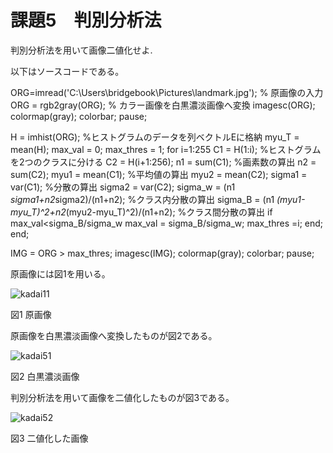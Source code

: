 # 課題5　判別分析法

判別分析法を用いて画像二値化せよ.

以下はソースコードである。

ORG=imread('C:\Users\bridgebook\Pictures\landmark.jpg'); % 原画像の入力
ORG = rgb2gray(ORG); % カラー画像を白黒濃淡画像へ変換
imagesc(ORG); colormap(gray); colorbar;
pause;

H = imhist(ORG); %ヒストグラムのデータを列ベクトルEに格納
myu_T = mean(H);
max_val = 0;
max_thres = 1;
for i=1:255
C1 = H(1:i); %ヒストグラムを2つのクラスに分ける
C2 = H(i+1:256);
n1 = sum(C1); %画素数の算出
n2 = sum(C2);
myu1 = mean(C1); %平均値の算出
myu2 = mean(C2);
sigma1 = var(C1); %分散の算出
sigma2 = var(C2);
sigma_w = (n1 *sigma1+n2*sigma2)/(n1+n2); %クラス内分散の算出
sigma_B = (n1 *(myu1-myu_T)^2+n2*(myu2-myu_T)^2)/(n1+n2); %クラス間分散の算出
if max_val<sigma_B/sigma_w
max_val = sigma_B/sigma_w;
max_thres =i;
end;
end;

IMG = ORG > max_thres;
imagesc(IMG); colormap(gray); colorbar;
pause;

原画像には図1を用いる。

![kadai11](https://user-images.githubusercontent.com/35340807/34903547-2190a0fe-f877-11e7-8a4c-f1ff2ba06166.png)

図1 原画像

原画像を白黒濃淡画像へ変換したものが図2である。

![kadai51](https://user-images.githubusercontent.com/35340807/34903660-9216fb0a-f879-11e7-9a89-338561a3cf14.PNG)

図2 白黒濃淡画像

判別分析法を用いて画像を二値化したものが図3である。

![kadai52](https://user-images.githubusercontent.com/35340807/34903659-91ef9a6a-f879-11e7-8cb5-a285df893a9d.PNG)

図3 二値化した画像
